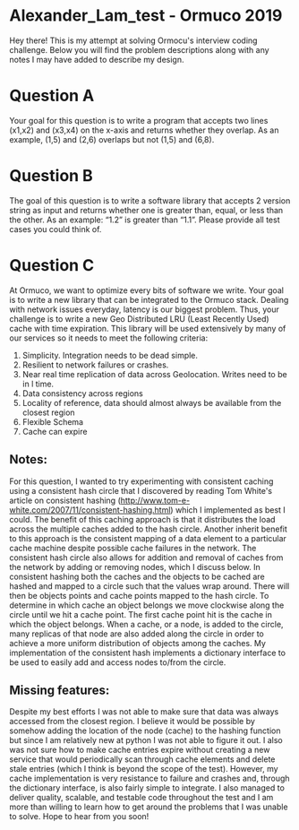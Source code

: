 # Alexander_Lam_test - Ormuco 2019

Hey there! This is my attempt at solving Ormocu's interview coding challenge. Below you will find the problem descriptions along with any notes I may have added to describe my design. 

# Question A
Your goal for this question is to write a program that accepts two lines (x1,x2) and (x3,x4) on the x-axis and returns whether they overlap. As an example, (1,5) and (2,6) overlaps but not (1,5) and (6,8).
 
# Question B
The goal of this question is to write a software library that accepts 2 version string as input and returns whether one is greater than, equal, or less than the other. As an example: “1.2” is greater than “1.1”. Please provide all test cases you could think of.
 
 
# Question C
At Ormuco, we want to optimize every bits of software we write. Your goal is to write a new library that can be integrated to the Ormuco stack. Dealing with network issues everyday, latency is our biggest problem. Thus, your challenge is to write a new Geo Distributed LRU (Least Recently Used) cache with time expiration. This library will be used extensively by many of our services so it needs to meet the following criteria:
 
1.	Simplicity. Integration needs to be dead simple.
2.	 Resilient to network failures or crashes.
3.	 Near real time replication of data across Geolocation. Writes need to be in l time.
4.	 Data consistency across regions
5.	 Locality of reference, data should almost always be available from the closest region
6.	 Flexible Schema
7.	 Cache can expire 

## Notes: 
For this question, I wanted to try experimenting with consistent caching using a consistent hash circle that I discovered by reading Tom White's article on consistent hashing  (http://www.tom-e-white.com/2007/11/consistent-hashing.html) which I implemented as best I could. 
The benefit of this caching approach is that it distributes the load across the multiple caches added to the hash circle. Another inherit benefit to this approach is the consistent mapping of a data element to a particular cache machine despite possible cache failures in the network. The consistent hash circle also allows for addition and removal of caches from the network by adding or removing nodes, which I discuss below. 
In consistent hashing both the caches and the objects to be cached are hashed and mapped to a circle such that the values wrap around. There will then be objects points and cache points mapped to the hash circle. To determine in which cache an object belongs we move clockwise along the circle until we hit a cache point. The first cache point hit is the cache in which the object belongs. When a cache, or a node, is added to the circle, many replicas of that node are also added along the circle in order to achieve a more uniform distribution of objects among the caches.
My implementation of the consistent hash implements a dictionary interface to be used to easily add and access nodes to/from the circle.  
## Missing features: 
Despite my best efforts I was not able to make sure that data was always accessed from the closest region. I believe it would be possible by somehow adding the location of the node (cache) to the hashing function but since I am relatively new at python I was not able to figure it out. I also was not sure how to make cache entries expire without creating a new service that would periodically scan through cache elements and delete stale entries (which I think is beyond the scope of the test). 
However, my cache implementation is very resistance to failure and crashes and, through the dictionary interface, is also fairly simple to integrate. I also managed to deliver quality, scalable, and testable code throughout the test and I am more than willing to learn how to get around the problems that I was unable to solve. Hope to hear from you soon!
